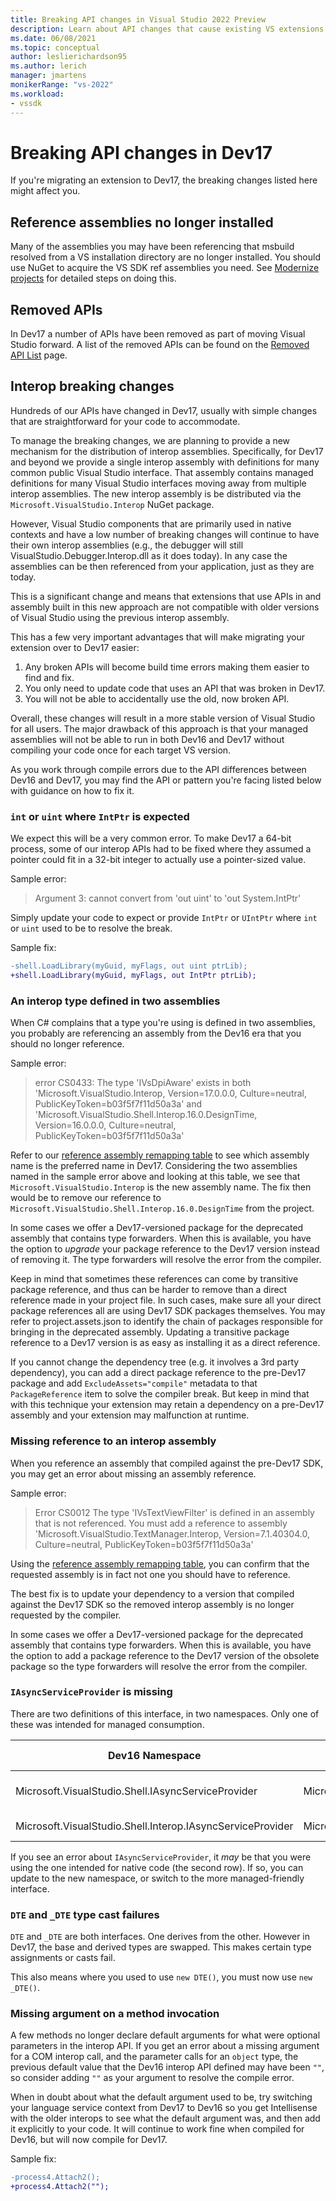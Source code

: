 ```yaml
---
title: Breaking API changes in Visual Studio 2022 Preview
description: Learn about API changes that cause existing VS extensions to fail to compile when migrating extensions to Visual Studio 2022 Preview.
ms.date: 06/08/2021
ms.topic: conceptual
author: leslierichardson95
ms.author: lerich
manager: jmartens
monikerRange: "vs-2022"
ms.workload:
- vssdk
---
```

# Breaking API changes in Dev17

If you're migrating an extension to Dev17, the breaking changes listed here might affect you.

## Reference assemblies no longer installed

Many of the assemblies you may have been referencing that msbuild resolved from a VS installation directory are no longer installed.
You should use NuGet to acquire the VS SDK ref assemblies you need.
See [Modernize projects](modernize-projects.md) for detailed steps on doing this.

## Removed APIs

In Dev17 a number of APIs have been removed as part of moving Visual Studio forward. A list of the removed APIs can be found on the [Removed API List](removed-api-list.md) page.

## Interop breaking changes

Hundreds of our APIs have changed in Dev17,
usually with simple changes that are straightforward for your code to accommodate.

To manage the breaking changes, we are planning to provide a new
mechanism for the distribution of interop assemblies. Specifically, for
Dev17 and beyond we provide a single interop assembly
with definitions for many common public Visual Studio interface. That
assembly contains managed definitions for many Visual Studio
interfaces moving away from multiple interop assemblies. The new interop
assembly is be distributed via the `Microsoft.VisualStudio.Interop` NuGet package.

However, Visual Studio components that are primarily used in native
contexts and have a low number of breaking changes will continue to have
their own interop assemblies (e.g., the debugger will still
VisualStudio.Debugger.Interop.dll as it does today). In any case the
assemblies can be then referenced from your application, just as they
are today.

This is a significant change and means that extensions that use APIs in
and assembly built in this new approach are not compatible with older
versions of Visual Studio using the previous interop assembly.

This has a few very important advantages that will make migrating your
extension over to Dev17 easier:

1. Any broken APIs will become build time errors making them easier to find and fix.
1. You only need to update code that uses an API that was broken in Dev17.
1. You will not be able to accidentally use the old, now broken API.

Overall, these changes will result in a more stable version of Visual
Studio for all users. The major drawback of this approach is that your
managed assemblies will not be able to run in both Dev16 and Dev17
without compiling your code once for each target VS version.

As you work through compile errors due to the API differences between Dev16 and Dev17,
you may find the API or pattern you're facing listed below with guidance
on how to fix it.

### `int` or `uint` where `IntPtr` is expected

We expect this will be a very common error.
To make Dev17 a 64-bit process, some of our interop APIs had to be fixed
where they assumed a pointer could fit in a 32-bit integer to actually use a pointer-sized value.

Sample error:

> Argument 3: cannot convert from 'out uint' to 'out System.IntPtr'

Simply update your code to expect or provide `IntPtr` or `UIntPtr` where `int` or `uint` used to be to resolve the break.

Sample fix:

```diff
-shell.LoadLibrary(myGuid, myFlags, out uint ptrLib);
+shell.LoadLibrary(myGuid, myFlags, out IntPtr ptrLib);
```

### An interop type defined in two assemblies

When C# complains that a type you're using is defined in two assemblies,
you probably are referencing an assembly from the Dev16 era that you should no longer reference.

Sample error:

> error CS0433: The type 'IVsDpiAware' exists in both 'Microsoft.VisualStudio.Interop, Version=17.0.0.0, Culture=neutral, PublicKeyToken=b03f5f7f11d50a3a' and 'Microsoft.VisualStudio.Shell.Interop.16.0.DesignTime, Version=16.0.0.0, Culture=neutral, PublicKeyToken=b03f5f7f11d50a3a'

Refer to our [reference assembly remapping table](migrated-pia.md) to see which assembly name
is the preferred name in Dev17.
Considering the two assemblies named in the sample error above and looking at this table,
we see that `Microsoft.VisualStudio.Interop` is the new assembly name.
The fix then would be to remove our reference to `Microsoft.VisualStudio.Shell.Interop.16.0.DesignTime` from the project.

In some cases we offer a Dev17-versioned package for the deprecated assembly that contains type forwarders.
When this is available, you have the option to *upgrade* your package reference
to the Dev17 version instead of removing it.
The type forwarders will resolve the error from the compiler.

Keep in mind that sometimes these references can come by transitive package reference,
and thus can be harder to remove than a direct reference made in your project file.
In such cases, make sure all your direct package references all are using Dev17 SDK packages themselves.
You may refer to project.assets.json to identify the chain of packages responsible for bringing in the deprecated assembly.
Updating a transitive package reference to a Dev17 version is as easy as installing it as a direct reference.

If you cannot change the dependency tree (e.g. it involves a 3rd party dependency),
you can add a direct package reference to the pre-Dev17 package and add `ExcludeAssets="compile"` metadata to that `PackageReference` item to solve the compiler break.
But keep in mind that with this technique your extension may retain a dependency on a pre-Dev17 assembly and your extension may malfunction at runtime.

### Missing reference to an interop assembly

When you reference an assembly that compiled against the pre-Dev17 SDK,
you may get an error about missing an assembly reference.

Sample error:

> Error CS0012 The type 'IVsTextViewFilter' is defined in an assembly that is not referenced. You must add a reference to assembly 'Microsoft.VisualStudio.TextManager.Interop, Version=7.1.40304.0, Culture=neutral, PublicKeyToken=b03f5f7f11d50a3a'

Using the [reference assembly remapping table](migrated-pia.md), you can confirm that
the requested assembly is in fact not one you should have to reference.

The best fix is to update your dependency to a version that compiled against the Dev17 SDK
so the removed interop assembly is no longer requested by the compiler.

In some cases we offer a Dev17-versioned package for the deprecated assembly that contains type forwarders.
When this is available, you have the option to add a package reference
to the Dev17 version of the obsolete package so the type forwarders
will resolve the error from the compiler.

### `IAsyncServiceProvider` is missing

There are two definitions of this interface, in two namespaces.
Only one of these was intended for managed consumption.

Dev16 Namespace | Dev17 Namespace | Intended use
--|--|--
Microsoft.VisualStudio.Shell.IAsyncServiceProvider | Microsoft.VisualStudio.Shell.IAsyncServiceProvider | Managed code consumption
Microsoft.VisualStudio.Shell.Interop.IAsyncServiceProvider | Microsoft.VisualStudio.Shell.COMAsyncServiceProvider.IAsyncServiceProvider | low-level interop only

If you see an error about `IAsyncServiceProvider`, it *may* be that you were using the one intended for native code (the second row).
If so, you can update to the new namespace, or switch to the more managed-friendly interface.

### `DTE` and `_DTE` type cast failures

`DTE` and `_DTE` are both interfaces. One derives from the other.
However in Dev17, the base and derived types are swapped.
This makes certain type assignments or casts fail.

This also means where you used to use `new DTE()`,
you must now use `new _DTE()`.

### Missing argument on a method invocation

A few methods no longer declare default arguments for what were optional parameters
in the interop API.
If you get an error about a missing argument for a COM interop call,
and the parameter calls for an `object` type, the previous default value that the
Dev16 interop API defined may have been `""`, so consider adding `""` as your argument
to resolve the compile error.

When in doubt about what the default argument used to be, try switching
your language service context from Dev17 to Dev16 so you get Intellisense with the older
interops to see what the default argument was, and then add it explicitly to your code.
It will continue to work fine when compiled for Dev16, but will now compile for Dev17.

Sample fix:

```diff
-process4.Attach2();
+process4.Attach2("");
```
